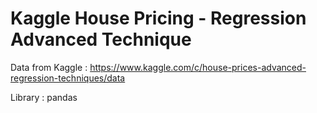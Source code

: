 # Kaggle House Pricing - Regression Advanced Technique
  Data from Kaggle : 
  https://www.kaggle.com/c/house-prices-advanced-regression-techniques/data

Library :
  pandas